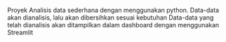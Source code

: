 Proyek Analisis data sederhana dengan menggunakan python. 
Data-data akan dianalisis, lalu akan dibersihkan sesuai kebutuhan
Data-data yang telah dianalisis akan ditampilkan dalam dashboard dengan menggunakan Streamlit
